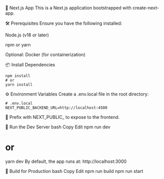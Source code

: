 🚀 Next.js App
This is a Next.js application bootstrapped with create-next-app.

🛠 Prerequisites
Ensure you have the following installed:

Node.js (v18 or later)

npm or yarn

Optional: Docker (for containerization)

📦 Install Dependencies
```
npm install
# or
yarn install
```
⚙️ Environment Variables
Create a .env.local file in the root directory:
```
# .env.local
NEXT_PUBLIC_BACKEND_URL=http://localhost:4500
```
🔐 Prefix with NEXT_PUBLIC_ to expose to the frontend.

🧪 Run the Dev Server
bash
Copy
Edit
npm run dev
# or
yarn dev
By default, the app runs at: http://localhost:3000

🧱 Build for Production
bash
Copy
Edit
npm run build
npm run start
